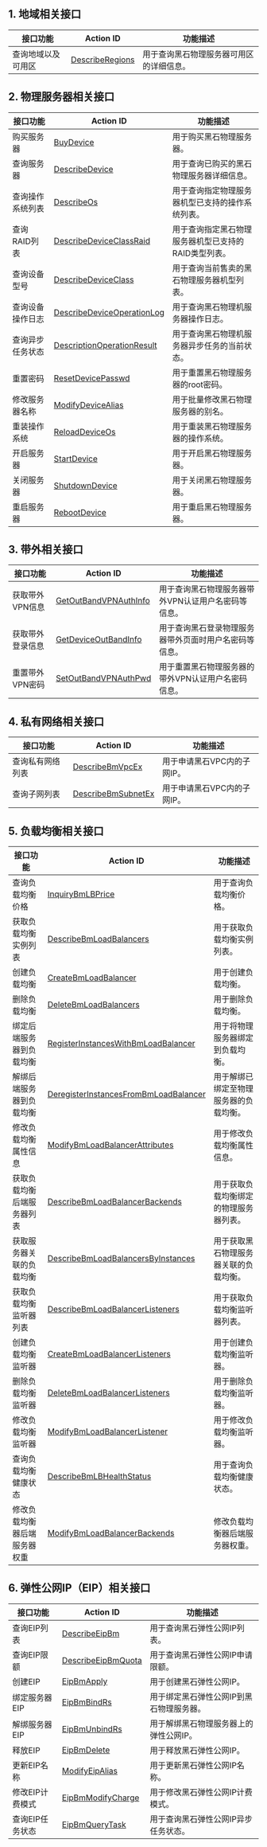 
## 1. 地域相关接口
| 接口功能 | Action ID | 功能描述 |
|---------|---------|---------|
| 查询地域以及可用区 | [DescribeRegions](/doc/api/456/6634) | 用于查询黑石物理服务器可用区的详细信息。 |

## 2. 物理服务器相关接口
| 接口功能 | Action ID | 功能描述 |
|---------|---------|---------|
| 购买服务器 | [BuyDevice](/doc/api/456/6638) |  用于购买黑石物理服务器。 |
| 查询服务器 | [DescribeDevice](/doc/api/456/6728) | 用于查询已购买的黑石物理服务器详细信息。 |
| 查询操作系统列表 | [DescribeOs](/doc/api/456/6727) | 用于查询指定物理服务器机型已支持的操作系统列表。 |
| 查询RAID列表 | [DescribeDeviceClassRaid](/doc/api/456/6640) | 用于查询指定黑石物理服务器机型已支持的RAID类型列表。 |
| 查询设备型号 | [DescribeDeviceClass](/doc/api/456/6636) | 用于查询当前售卖的黑石物理服务器机型列表。 |
| 查询设备操作日志 | [DescribeDeviceOperationLog](/doc/api/456/6637) | 用于查询黑石物理机服务器操作日志。 |
| 查询异步任务状态 | [DescriptionOperationResult](/doc/api/456/6644) | 用于查询黑石物理机服务器异步任务的当前状态。 |
| 重置密码 | [ResetDevicePasswd](/doc/api/456/6641) | 用于重置黑石物理服务器的root密码。 |
| 修改服务器名称 | [ModifyDeviceAlias](/doc/api/456/6643) | 用于批量修改黑石物理服务器的别名。 |
| 重装操作系统 | [ReloadDeviceOs](/doc/api/456/6642) | 用于重装黑石物理服务器的操作系统。 |
| 开启服务器 | [StartDevice](/doc/api/456/6726) | 用于开启黑石物理服务器。 |
| 关闭服务器 | [ShutdownDevice](/doc/api/456/6639) | 用于关闭黑石物理服务器。 |
| 重启服务器 | [RebootDevice](/doc/api/456/6729) | 用于重启黑石物理服务器。 |

## 3. 带外相关接口
| 接口功能 | Action ID | 功能描述 |
|---------|---------|---------|
| 获取带外VPN信息 | [GetOutBandVPNAuthInfo]() |  用于查询黑石物理服务器带外VPN认证用户名密码等信息。 |
| 获取带外登录信息 | [GetDeviceOutBandInfo]() |  用于查询黑石登录物理服务器带外页面时用户名密码等信息。 |
| 重置带外VPN密码 | [SetOutBandVPNAuthPwd]() | 用于重置黑石物理服务器的带外VPN认证用户名密码信息。 |

## 4. 私有网络相关接口
| 接口功能 | Action ID | 功能描述 |
|---------|---------|---------|
| 查询私有网络列表 | [DescribeBmVpcEx](/doc/api/456/6646) | 用于申请黑石VPC内的子网IP。 |
| 查询子网列表 | [DescribeBmSubnetEx](/doc/api/456/6648) | 用于申请黑石VPC内的子网IP。 |


## 5. 负载均衡相关接口
| 接口功能 | Action ID | 功能描述 |
|---------|---------|---------|
| 查询负载均衡价格 | [InquiryBmLBPrice](/doc/api/456/6652) | 用于查询负载均衡价格。 |
| 获取负载均衡实例列表 | [DescribeBmLoadBalancers](/doc/api/456/6658) | 用于获取负载均衡实例列表。 |
| 创建负载均衡 | [CreateBmLoadBalancer](/doc/api/456/6651) | 用于创建负载均衡。 |
| 删除负载均衡 | [DeleteBmLoadBalancers](/doc/api/456/6665) | 用于删除负载均衡。 |
| 绑定后端服务器到负载均衡 | [RegisterInstancesWithBmLoadBalancer](/doc/api/456/6654) | 用于将物理服务器绑定到负载均衡。 |
| 解绑后端服务器到负载均衡 | [DeregisterInstancesFromBmLoadBalancer](/doc/api/456/6660) | 用于解绑已绑定至物理服务器的负载均衡。 |
| 修改负载均衡属性信息 | [ModifyBmLoadBalancerAttributes](/doc/api/456/6663) | 用于修改负载均衡属性信息。 |
| 获取负载均衡后端服务器列表 | [DescribeBmLoadBalancerBackends](/doc/api/456/6656) | 用于获取负载均衡绑定的物理服务器列表。 |
| 获取服务器关联的负载均衡 | [DescribeBmLoadBalancersByInstances](/doc/api/456/6655) | 用于获取黑石物理服务器关联的负载均衡。 |
| 获取负载均衡监听器列表 | [DescribeBmLoadBalancerListeners](/doc/api/456/6657) | 用于获取负载均衡监听器列表。 | 
| 创建负载均衡监听器 | [CreateBmLoadBalancerListeners](/doc/api/456/6653) | 用于创建负载均衡监听器。 |
| 删除负载均衡监听器 | [DeleteBmLoadBalancerListeners](/doc/api/456/6664) | 用于删除负载均衡监听器。 |
| 修改负载均衡监听器 | [ModifyBmLoadBalancerListener](/doc/api/456/6661) | 用于修改负载均衡监听器。 |
| 查询负载均衡健康状态 | [DescribeBmLBHealthStatus](/doc/api/456/6659) | 用于查询负载均衡健康状态。 |
| 修改负载均衡器后端服务器权重 | [ModifyBmLoadBalancerBackends](/doc/api/456/6662) | 修改负载均衡器后端服务器权重。 |


## 6. 弹性公网IP（EIP）相关接口
| 接口功能 | Action ID | 功能描述
|---------|---------|---------|
| 查询EIP列表 | [DescribeEipBm](/doc/api/456/6671) | 用于查询黑石弹性公网IP列表。
| 查询EIP限额 | [DescribeEipBmQuota](/doc/api/456/6668) | 用于查询黑石弹性公网IP申请限额。
| 创建EIP | [EipBmApply](/doc/api/456/6669) | 用于创建黑石弹性公网IP。
| 绑定服务器EIP | [EipBmBindRs](/doc/api/456/6673) | 用于绑定黑石弹性公网IP到黑石物理服务器。
| 解绑服务器EIP | [EipBmUnbindRs](/doc/api/456/6674) | 用于解绑黑石物理服务器上的弹性公网IP。
| 释放EIP | [EipBmDelete](/doc/api/456/6676) | 用于释放黑石弹性公网IP。
| 更新EIP名称 | [ModifyEipAlias](/doc/api/456/6672) | 用于更新黑石弹性公网IP名称。
| 修改EIP计费模式 | [EipBmModifyCharge](/doc/api/456/6675) | 用于修改黑石弹性公网IP计费模式。
| 查询EIP任务状态 | [EipBmQueryTask](/doc/api/456/6670) | 用于查询黑石弹性公网IP异步任务状态。


